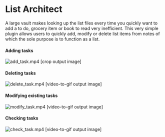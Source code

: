 # List Architect

A large vault makes looking up the list files every time you quickly want to add a to do, grocery item or book to read very inefficient. This very simple plugin allows users to quickly add, modify or delete list items from notes of which the sole purpose is to function as a list.


#### Adding tasks

![add_task.mp4 [crop output image]](https://s3.ezgif.com/tmp/ezgif-3-712b840daa.gif)


#### Deleting tasks

![delete_task.mp4 [video-to-gif output image]](https://s3.ezgif.com/tmp/ezgif-3-1d291b291a.gif)


#### Modifying existing tasks

![modify_task.mp4 [video-to-gif output image]](https://s3.ezgif.com/tmp/ezgif-3-603a2f8ea8.gif)

#### Checking tasks

![check_task.mp4 [video-to-gif output image]](https://s5.ezgif.com/tmp/ezgif-5-de1b6655de.gif)
